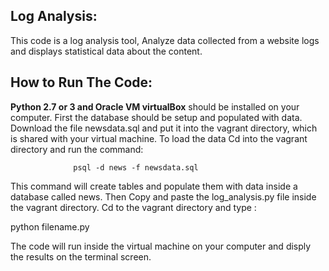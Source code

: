 ## Log Analysis:

This code is a log analysis tool, Analyze data collected from a website logs and displays statistical data about the content.

## How to Run The Code:

**Python 2.7 or 3 and Oracle VM virtualBox** should be installed on your computer. First the database should be setup and populated with data.
 Download the file newsdata.sql and put it into the vagrant directory, which is shared with your virtual machine. To load the data Cd into the vagrant directory and run the command: 
                    
                  psql -d news -f newsdata.sql 

This command will create tables and populate them with data inside a database called news. Then Copy and paste the log_analysis.py file inside the vagrant directory. Cd to the vagrant
directory and type  :

python filename.py

The code will run inside the virtual machine on your computer and disply the results on the terminal screen.
